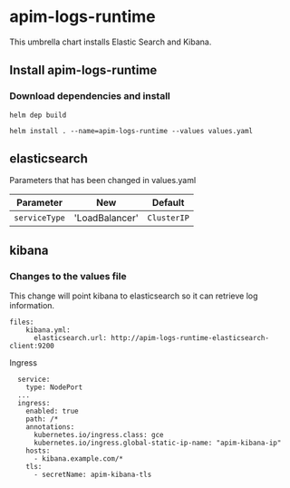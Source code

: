 # apim-logs-runtime

This umbrella chart installs Elastic Search and Kibana.

## Install apim-logs-runtime

### Download dependencies and install
`helm dep build`

`helm install . --name=apim-logs-runtime --values values.yaml`

## elasticsearch
Parameters that has been changed in values.yaml

| Parameter                        | New                               | Default                                                      |
| -----------------------------    | -----------------------------------       | -----------------------------------------------------------  |
| `serviceType`                   | 'LoadBalancer'                     | `ClusterIP`                                                          |

## kibana

### Changes to the values file

This change will point kibana to elasticsearch so it can retrieve log information.
```
files:
    kibana.yml:
      elasticsearch.url: http://apim-logs-runtime-elasticsearch-client:9200
```
Ingress
```$xslt
  service:
    type: NodePort
  ...
  ingress:
    enabled: true
    path: /*
    annotations:
      kubernetes.io/ingress.class: gce
      kubernetes.io/ingress.global-static-ip-name: "apim-kibana-ip"
    hosts:
      - kibana.example.com/*
    tls:
      - secretName: apim-kibana-tls
```
